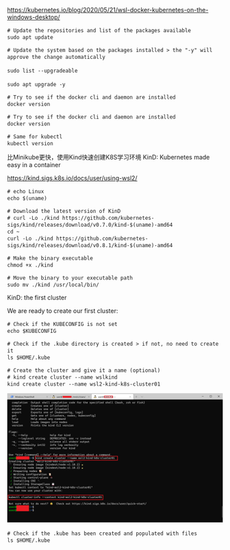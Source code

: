 https://kubernetes.io/blog/2020/05/21/wsl-docker-kubernetes-on-the-windows-desktop/

```
# Update the repositories and list of the packages available
sudo apt update
```

```
# Update the system based on the packages installed > the "-y" will approve the change automatically

sudo list --upgradeable

sudo apt upgrade -y
```

```
# Try to see if the docker cli and daemon are installed
docker version
```

```
# Try to see if the docker cli and daemon are installed
docker version
```

```
# Same for kubectl
kubectl version
```

比Minikube更快，使用Kind快速创建K8S学习环境
KinD: Kubernetes made easy in a container

https://kind.sigs.k8s.io/docs/user/using-wsl2/

```
# echo Linux
echo $(uname)
```

```
# Download the latest version of KinD
# curl -Lo ./kind https://github.com/kubernetes-sigs/kind/releases/download/v0.7.0/kind-$(uname)-amd64
cd ~
curl -Lo ./kind https://github.com/kubernetes-sigs/kind/releases/download/v0.8.1/kind-$(uname)-amd64
```

```
# Make the binary executable
chmod +x ./kind
```

```
# Move the binary to your executable path
sudo mv ./kind /usr/local/bin/
```

KinD: the first cluster

We are ready to create our first cluster:

```
# Check if the KUBECONFIG is not set
echo $KUBECONFIG
```

```
# Check if the .kube directory is created > if not, no need to create it
ls $HOME/.kube
```

```
# Create the cluster and give it a name (optional)
# kind create cluster --name wslkind
kind create cluster --name wsl2-kind-k8s-cluster01
```

![kind create cluster](images/kind-create-cluster.png)


```
# Check if the .kube has been created and populated with files
ls $HOME/.kube
```